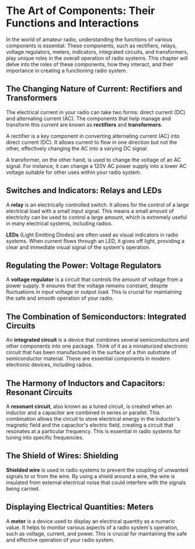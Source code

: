 # The Art of Components: Their Functions and Interactions

In the world of amateur radio, understanding the functions of various components is essential. These components, such as rectifiers, relays, voltage regulators, meters, indicators, integrated circuits, and transformers, play unique roles in the overall operation of radio systems. This chapter will delve into the roles of these components, how they interact, and their importance in creating a functioning radio system.

## The Changing Nature of Current: Rectifiers and Transformers

The electrical current in your radio can take two forms: direct current (DC) and alternating current (AC). The components that help manage and transform this current are known as **rectifiers** and **transformers**. 

A rectifier is a key component in converting alternating current (AC) into direct current (DC). It allows current to flow in one direction but not the other, effectively changing the AC into a varying DC signal.

A transformer, on the other hand, is used to change the voltage of an AC signal. For instance, it can change a 120V AC power supply into a lower AC voltage suitable for other uses within your radio system.

## Switches and Indicators: Relays and LEDs

A **relay** is an electrically controlled switch. It allows for the control of a large electrical load with a small input signal. This means a small amount of electricity can be used to control a large amount, which is extremely useful in many electrical systems, including radios.

**LEDs** (Light Emitting Diodes) are often used as visual indicators in radio systems. When current flows through an LED, it gives off light, providing a clear and immediate visual signal of the system's operation.

## Regulating the Power: Voltage Regulators

A **voltage regulator** is a circuit that controls the amount of voltage from a power supply. It ensures that the voltage remains constant, despite fluctuations in input voltage or output load. This is crucial for maintaining the safe and smooth operation of your radio.

## The Combination of Semiconductors: Integrated Circuits

An **integrated circuit** is a device that combines several semiconductors and other components into one package. Think of it as a miniaturized electronic circuit that has been manufactured in the surface of a thin substrate of semiconductor material. These are essential components in modern electronic devices, including radios.

## The Harmony of Inductors and Capacitors: Resonant Circuits

A **resonant circuit**, also known as a tuned circuit, is created when an inductor and a capacitor are combined in series or parallel. This combination allows the circuit to store electrical energy in the inductor's magnetic field and the capacitor's electric field, creating a circuit that resonates at a particular frequency. This is essential in radio systems for tuning into specific frequencies.

## The Shield of Wires: Shielding

**Shielded wire** is used in radio systems to prevent the coupling of unwanted signals to or from the wire. By using a shield around a wire, the wire is insulated from external electrical noise that could interfere with the signals being carried.

## Displaying Electrical Quantities: Meters

A **meter** is a device used to display an electrical quantity as a numeric value. It helps to monitor various aspects of a radio system's operation, such as voltage, current, and power. This is crucial for maintaining the safe and effective operation of your radio system.